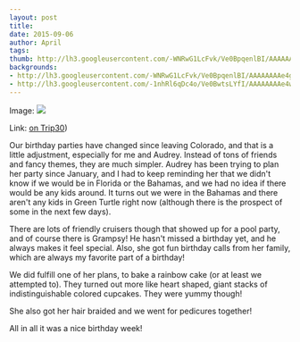 ```yaml
---
layout: post
title:
date: 2015-09-06
author: April
tags:
thumb: http://lh3.googleusercontent.com/-WNRwG1LcFvk/Ve0BpqenlBI/AAAAAAAAe4g/ZvzmA5tfDF8/s1600/blogger-image-386363611.jpg
backgrounds:
- http://lh3.googleusercontent.com/-WNRwG1LcFvk/Ve0BpqenlBI/AAAAAAAAe4g/ZvzmA5tfDF8/s1600/blogger-image-386363611.jpg
- http://lh3.googleusercontent.com/-1nhRl6qDc4o/Ve0BwtsLYfI/AAAAAAAAe4w/p_2WSWOHIxY/s1600/blogger-image-743106615.jpg
---
```


Image: ![](http://4.bp.blogspot.com/-DqCdDfpZu3I/Ve0Kh2lkFmI/AAAAAAAAFwA/Rs3jP864PJs/s640/Screen%2BShot%2B2015-09-06%2Bat%2B11.12.41%2BPM.png)

Link: [on Trip30](https://www.trip30.com/trips/e0ce1150-c4d3-4388-830a-cd1e68d9702c))

Our birthday parties have changed since leaving Colorado, and that is a little adjustment, especially for me and Audrey. Instead of tons of friends and fancy themes, they are much simpler. Audrey has been trying to plan her party since January, and I had to keep reminding her that we didn't know if we would be in Florida or the Bahamas, and we had no idea if there would be any kids around. It turns out we were in the Bahamas and there aren't any kids in Green Turtle right now (although there is the prospect of some in the next few days). 

There are lots of friendly cruisers though that showed up for a pool party, and of course there is Grampsy! He hasn't missed a birthday yet, and he always makes it feel special. Also, she got fun birthday calls from her family, which are always my favorite part of a birthday! 

We did fulfill one of her plans, to bake a rainbow cake (or at least we attempted to). They turned out more like heart shaped, giant stacks of indistinguishable colored cupcakes. They were yummy though! 

She also got her hair braided and we went for pedicures together! 

All in all it was a nice birthday week! 
